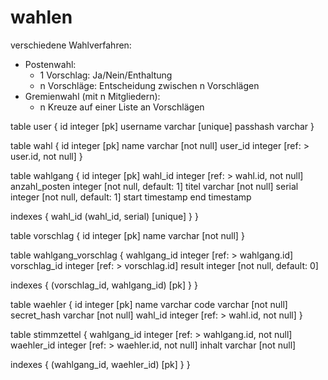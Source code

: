 # wahlen

verschiedene Wahlverfahren:

- Postenwahl:
  - 1 Vorschlag: Ja/Nein/Enthaltung
  - n Vorschläge: Entscheidung zwischen n Vorschlägen 
- Gremienwahl (mit n Mitgliedern):
  - n Kreuze auf einer Liste an Vorschlägen







table user {
id integer [pk]
username varchar [unique]
passhash varchar
}

table wahl {
id integer [pk]
name varchar [not null]
user_id integer [ref: > user.id, not null]
}

table wahlgang {
id integer [pk]
wahl_id integer [ref: > wahl.id, not null]
anzahl_posten integer [not null, default: 1]
titel varchar [not null]
serial integer [not null, default: 1]
start timestamp
end timestamp

indexes {
wahl_id
(wahl_id, serial) [unique]
}
}

table vorschlag {
id integer [pk]
name varchar [not null]
}

table wahlgang_vorschlag {
wahlgang_id integer [ref: > wahlgang.id]
vorschlag_id integer [ref: > vorschlag.id]
result integer [not null, default: 0]

indexes {
(vorschlag_id, wahlgang_id) [pk]
}
}

table waehler {
id integer [pk]
name varchar
code varchar [not null]
secret_hash varchar [not null]
wahl_id integer [ref: > wahl.id, not null]
}

table stimmzettel {
wahlgang_id integer [ref: > wahlgang.id, not null]
waehler_id integer [ref: > waehler.id, not null]
inhalt varchar [not null]

indexes {
(wahlgang_id, waehler_id) [pk]
}
}
